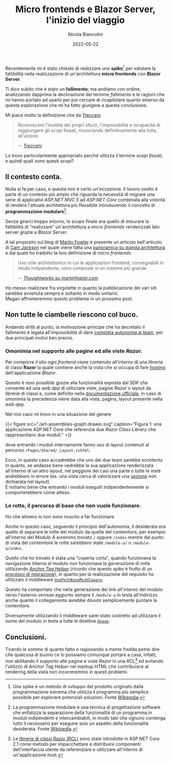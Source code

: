 ﻿---
title: Micro frontends e Blazor Server, l'inizio del viaggio
date: 2022-05-22
author: Nicola Biancolini
description: |
  Non sempre le ciambelle riescono col buco ma questo non vuol dire che non ci sia del buono in loro. Sono incappato in una di queste nel tentativo di realizzare un'architettura a micro frontends con Blazor Server.
summary: |
  Non sempre le ciambelle riescono col buco ma questo non vuol dire che non ci sia del buono in loro. Sono incappato in una di queste nel tentativo di realizzare un'architettura a micro frontends con Blazor Server.
keywords: 
 - blazor server
 - micro frontends
 - server side rendering
 - architecture
 - blazor
tags:
 - blazor
 - architecture
cover:
  image: cover.jpg
  alt: Pasticcere non propriamente soddisfatto delle ciambelle appena preparate
  relative: true
  caption: Photo by [Bernie Almanzar](https://unsplash.com/@bhurnal?utm_source=unsplash&utm_medium=referral&utm_content=creditCopyText) on [Unsplash](https://unsplash.com/?utm_source=unsplash&utm_medium=referral&utm_content=creditCopyText)
---

<style>
  body.dark .post-content img[src$="art-assemblies-graph.drawio.svg"] {
    filter: invert(90%);
  }
</style>

Recentemente mi è stato chiesto di realizzare uno **spike**[^spike] per valutare la fattibilità nella realizzazione di un'architettura **micro frontends** con **Blazor Server**.

[^spike]: Uno spike è un metodo di sviluppo del prodotto originato dalla programmazione estrema che utilizza il programma più semplice possibile per esplorare potenziali soluzioni. Fonte [Wikipedia](https://en.wikipedia.org/wiki/Spike_(software_development)).

Ti dico subito che è stato un **fallimento**; ma andiamo con ordine, analizzando dapprima la declinazione del termine *fallimento* e le ragioni che mi hanno portato ad usarlo per poi cercare di ricapitolare quanto emerso da questa esplorazione che mi ha fatto giungere a questa conclusione.

<!-- Dal titolo  -->
<!-- Rif. to https://www.clozemaster.com/blog/italian-sayings/ 4. -->
<!-- avrai già capito che è stato un **fallimento**; ma andiamo con ordine, analizzando dapprima la declinazione del termine *fallimento* ed le ragioni per poi cercare di ricapitolare quanto emerso da questa esplorazione che mi ha fatto giungere a questa conclusione. -->

Mi piace molto la definizione che da [Treccani](https://www.treccani.it/vocabolario).

> Riconoscere l'inutilità dei propri sforzi, l'impossibilità e incapacità di raggiungere gli scopi fissati, rinunciando definitivamente alla lotta, all'azione.
>
> -- <cite>[Treccani](https://www.treccani.it/vocabolario/fallimento)</cite>

Lo trovo particolarmente appropriato perché utilizza il termine *scopi fissati*, e quindi quali sono questi scopi?

## Il contesto conta.

Nulla si fa per caso, e questa non è certo un'eccezione. Il lavoro svolto è parte di un contesto più ampio che riguarda la necessità di migrare una serie di applicativi *ASP.NET MVC 5* ad *ASP.NET Core* combinata alla volontà di rendere l'attuale architettura più flessibile introducendo il concetto di **programmazione modulare**[^modular-programming].

[^modular-programming]: La programmazione modulare è una tecnica di progettazione software che enfatizza la separazione della funzionalità di un programma in moduli indipendenti e intercambiabili, in modo tale che ognuno contenga tutto il necessario per eseguire solo un aspetto della funzionalità desiderata. Fonte [Wikipedia](https://en.wikipedia.org/wiki/Modular_programming).

Senza girarci troppo intorno, lo scopo finale era quello di misurare la fattibilità di "realizzare" un'architettura a *micro frontends* renderizzati lato server grazie a *Blazor Server*.

A tal proposito sul blog di [Martin Fowler](https://martinfowler.com/) è presente un articolo bell'articolo di [Cam Jackson](https://camjackson.net/) nel quale viene fatta una [panoramica su questa architettura](https://martinfowler.com/articles/micro-frontends.html) e dal quale ho tradotto la loro definizione di *micro frontends*

> Uno stile architettonico in cui le applicazioni frontend, consegnabili in modo indipendente, sono composte in un insieme più grande.
>
> -- <cite>[Thoughtworks su martinfowler.com](https://martinfowler.com/articles/micro-frontends.html)</cite>

Ho messo realizzare fra virgolette in quanto la pubblicazione dei vari siti sarebbe avvenuta sempre e soltanto in modo unitario.  
Magari affronteremmo questo problema in un prossimo post.

## Non tutte le ciambelle riescono col buco.

Andando dritti al punto, la motivazione principe che ha decretato il fallimento è legata all'impossibilità di dare [completa autonomia ai team](https://martinfowler.com/articles/micro-frontends.html#AutonomousTeams), per due principali motivi ben precisi.

### Omonimia nel supporto alle pagine ed alle viste *Razor*.

Per comporre il sito ogni *frontend* viene contenuto all'interno di una libreria di classi **Razor** la quale contiene anche la vista che si occupa di fare [hosting](https://docs.microsoft.com/aspnet/core/blazor/fundamentals/routing#aspnet-core-endpoint-routing-integration) dell'applicazione *Blazor*.

Questo è reso possibile grazie alla funzionalità esposta dal *SDK* che consente ad una *web app* di utilizzare viste, pagine *Razor* o layout da librerie di classi e, come definito nella [documentazione ufficiale](https://docs.microsoft.com/aspnet/core/razor-pages/ui-class#override-views-partial-views-and-pages-2), in caso di omonimia la precedenza viene data alla vista, pagina, layout presente nella *web app*.

Nel mio caso mi trovo in una situazione del genere

{{< figure src="./art-assemblies-graph.drawio.svg" caption="Figura 1: una applicazione ASP.NET Core che referenzia due *Razor Class Library* che rappresentano due moduli." >}}

dove entrambi i moduli internamente fanno uso di layout contenuti al percorso `/Pages/Shared/_Layout.cshtml`.

Ecco, in questo caso accadrebbe che uno dei due team sarebbe scontento in quanto, se andasse bene vedrebbe la sua applicazione renderizzata all'interno di un altro layout, nel peggiore dei casi una parte o tutte le viste andrebbero in errore (es. una vista cerca di valorizzare una [sezione](https://docs.microsoft.com/aspnet/core/mvc/views/razor#section) non dichiarata nel layout).  
E notiamo bene che entrambi i moduli eseguiti indipendentemente si comporterebbero come atteso.

### Le rotte, il percorso di base che non vuole funzionare.

Ho che almeno io non sono riuscito a far funzionare.

Anche in questo caso, seguendo il principio dell'autonomia, il desiderata era quello di separare le rotte del modulo da quelle del contenitore, per esempio all'interno del *Modulo A* avremmo trovato `/` oppure `/index` mentre dal punto di vista del contenitore le rotte sarebbero state `/module-a/` o `/module-a/index`.

Quello che ho trovato è stata una "coperta corta", quando funzionava la navigazione interna al modulo non funzionava la generazione di rotte utilizzando [*Anchor Tag Helper*](https://docs.microsoft.com/aspnet/core/mvc/views/tag-helpers/built-in/anchor-tag-helper) (ricordo che questo *spike* è frutto di un [processo di migrazione](#il-contesto-conta)), in quanto per la realizzazione del requisito ho utilizzato il middleware [`UsePathBaseMiddleware`](https://github.com/dotnet/aspnetcore/blob/main/src/Http/Http.Abstractions/src/Extensions/UsePathBaseMiddleware.cs).

Questo ha comportato che nella generazione dei link all'interno del modulo verso l'esterno venisse aggiunto sempre il `/module-a` in testa all'indirizzo anche quanto il collegamento avrebbe dovuto semplicemente puntare la contenitore.

Diversamente utilizzando il middleware sarei stato costretto ad utilizzare il nome del modulo in testa a tutte le direttive [`@page`](https://docs.microsoft.com/aspnet/core/mvc/views/razor#page).

## Conclusioni.

Tirando le somme di quanto fatto e ragionando a mente fredda potrei dire che qualcosa di buono ce lo possiamo comunque portare a casa, infatti, non abilitando il supporto alle pagine e viste *Razor* in una *RCL*[^razor-class-library] ed evitando l'utilizzo di *Anchor Tag Helper* nel markup HTML che contribuisce al rendering della vista non incorreremmo in questi problemi.

[^razor-class-library]: Le [librerie di classi Razor (RCL)](https://docs.microsoft.com/aspnet/core/razor-pages/ui-class) sono state introdotte in ASP.NET Core 2.1 come metodo per impacchettare e distribuire componenti dell'interfaccia utente da referenziare e utilizzare all'interno di un'applicazione host.
